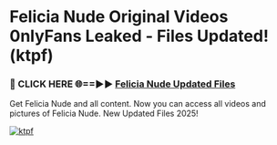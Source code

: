 # Felicia Nude Original Videos 0nlyFans Leaked - Files Updated! (ktpf)

<h3>🔴 CLICK HERE 🌐==►► <a href="https://tinyurl.com/yrmya6cz" rel="nofollow">Felicia Nude Updated Files</a></h3>

Get Felicia Nude and all content. Now you can access all videos and pictures of Felicia Nude. New Updated Files 2025!

[![ktpf](https://i.imgur.com/FMdXYCs.gif)](https://tinyurl.com/yrmya6cz)
